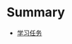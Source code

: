 # Summary

- [学习任务](./study_todo.md)

[//]: # (- [xbell]&#40;xbell/init.md&#41;)

[//]: # (  - [@ControllerAdvice的介绍及三种用法]&#40;xbell/@ControllerAdvice的介绍及三种用法.md&#41;)

[//]: # (  - [excel处理]&#40;xbell/excel处理.md&#41;)

[//]: # (  - [Guava文件操作]&#40;xbell/Guava文件操作.md&#41;)

[//]: # (  - [SpringDataJpa复杂动态查询方式总结]&#40;xbell/SpringDataJpa复杂动态查询方式总结.md&#41;)

[//]: # (  - [使用SpringDataJPA进行数据分页与排序]&#40;xbell/使用SpringDataJPA进行数据分页与排序.md&#41;)

[//]: # (  - [参数校验]&#40;xbell/参数校验.md&#41;)

[//]: # (  - [实习记录]&#40;xbell/实习记录.md&#41;)

[//]: # (  - [知识点&#40;java&#41;]&#40;xbell/知识点&#40;java&#41;.md&#41;)

[//]: # (  - [知识点&#40;javascript&#41;]&#40;xbell/知识点&#40;javascript&#41;.md&#41;)

[//]: # (- [golang知识]&#40;golang/init.md&#41;)

[//]: # (- [java知识]&#40;java/init.md&#41;)

[//]: # (  - [命名规范]&#40;java/命名规范.md&#41;)

[//]: # (  - [spring]&#40;java/spring/init.md&#41;)

[//]: # (    - [@postMapping使用]&#40;java/spring/@postMapping使用.md&#41;)

[//]: # (  - [0杂项]&#40;java/0杂项.md&#41;)

[//]: # (  - [@Column注解及属性详解]&#40;java/@Column注解及属性详解.md&#41;)

[//]: # (  - [@RequestBody的使用]&#40;java/@RequestBody的使用.md&#41;)

[//]: # (  - [Comparable和Comparator的区别]&#40;java/Comparable和Comparator的区别.md&#41;)

[//]: # (  - [Druid数据库连接池]&#40;java/Druid数据库连接池.md&#41;)

[//]: # (  - [Elasticsearch数据类型及其属性]&#40;java/Elasticsearch数据类型及其属性.md&#41;)

[//]: # (  - [GSON]&#40;java/GSON.md&#41;)

[//]: # (  - [IDEA自动部署WEB工程至远程服务器（学习笔记）]&#40;java/IDEA自动部署WEB工程至远程服务器（学习笔记）.md&#41;)

[//]: # (  - [JSR303]&#40;java/JSR303.md&#41;)

[//]: # (  - [JS简单实现多级Select联动菜单效果代码]&#40;java/JS简单实现多级Select联动菜单效果代码.md&#41;)

[//]: # (  - [JXl常用解析详解]&#40;java/JXl常用解析详解.md&#41;)

[//]: # (  - [Java8获取参数名称时无法获取参数名]&#40;java/Java8获取参数名称时无法获取参数名.md&#41;)

[//]: # (  - [Java线程池分析]&#40;java/Java线程池分析.md&#41;)

[//]: # (  - [Lombok的基本使用]&#40;java/Lombok的基本使用.md&#41;)

[//]: # (  - [MD5]&#40;java/MD5.md&#41;)

[//]: # (  - [README]&#40;java/README.md&#41;)

[//]: # (  - [Redis]&#40;java/Redis.md&#41;)

[//]: # (  - [Redis的五种数据类型及方法]&#40;java/Redis的五种数据类型及方法.md&#41;)

[//]: # (  - [ResponseEntity实现Rest风格的返回值]&#40;java/ResponseEntity实现Rest风格的返回值.md&#41;)

[//]: # (  - [时间戳和LocalDateTime和Date互转和格式化]&#40;java/时间戳和LocalDateTime和Date互转和格式化.md&#41;)

[//]: # (- [ffmpeg知识]&#40;ffmpeg/init.md&#41;)

[//]: # (  - [ffmpeg工具使用]&#40;ffmpeg/ffmpegToolUse.md&#41;)

[//]: # (  - [ffmpeg示例]&#40;ffmpeg/ffmpegample.md&#41;)




